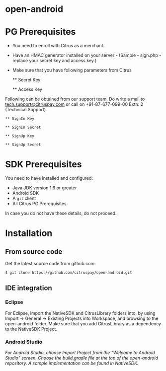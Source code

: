 open-android
============
# PG Prerequisites
* You need to enroll with Citrus as a merchant.
* Have an HMAC generator installed on your server - (Sample - sign.php - replace your secret key and access key.)
* Make sure that you have following parameters from Citrus

	** Secret Key 

	** Access Key

Following can be obtained from our support team. Do write a mail to tech.support@citruspay.com or call on +91-87-677-099-00 Extn: 2 (Technical Support)

	** SignIn Key
 
	** SignIn Secret

	** SignUp Key

	** SignUp Secret
  	

# SDK Prerequisites

You need to have installed and configured:
* Java JDK version 1.6 or greater
* Android SDK
* A `git` client
* All Citrus PG Prerequisites.

In case you do not have these details, do not proceed.


# Installation
## From source code
Get the latest source code from github.com:
```bash
$ git clone https://github.com/citruspay/open-android.git
```

## IDE integration
### Eclipse

For Eclipse, import the NativeSDK and CitrusLibrary folders into, by using Import -> General -> Existing Projects into Workspace, and browsing to the open-android folder. Make sure that you add CitrusLibrary as a dependency to the NativeSDK Project.

### Android Studio

_For Android Studio, choose Import Project from the "Welcome to Android Studio" screen. Choose the build.gradle file at the top of the open-android repository. A sample implementation can be found in NativeSDK._

